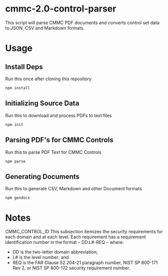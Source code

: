 # cmmc-2.0-control-parser

This script will parse CMMC PDF documents and converts control set data to JSON, CSV and Markdown formats.

# Usage

## Install Deps

Run this once after cloning this repository

```
npm install
```

## Initializing Source Data

Run this to download and process PDFs to text files

```
npm init
```

## Parsing PDF's for CMMC Controls

Run this to parse PDF Text for CMMC Controls

```
npm parse
```

## Generating Documents

Run this to generate CSV, Markdown and other Document formats

```
npm gendocs
```

# Notes
CMMC_CONTROL_ID This subsection itemizes the security requirements for each domain and at each level. Each
requirement has a requirement identification number in the format – DD.L#-REQ – where:
- DD is the two-letter domain abbreviation;
- L# is the level number; and
- REQ is the FAR Clause 52.204-21 paragraph number, NIST SP 800-171 Rev 2, or NIST SP
800-172 security requirement number.
